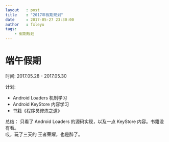 ```yaml
---
layout   : post
title    : "2017年假期规划"
date     : 2017-05-27 23:30:00
author   : fxleyu
tags:
    - 假期规划
---
```


# 端午假期
时间: 2017.05.28 - 2017.05.30

计划:
- Android Loaders 机制学习
- Android KeyStore 内容学习
- 书籍《程序员修炼之道》

总结：
只看了 Android Loaders 的源码实现，以及一点 KeyStore 内容。书籍没有看。    
哎，玩了三天的 王者荣耀，也是醉了。
